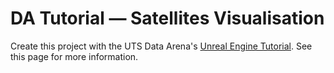 # DA Tutorial — Satellites Visualisation


Create this project with the UTS Data Arena's [Unreal Engine Tutorial](https://dataarena.net/dive-in/tutorials/unreal-engine/). See this page for more information.
